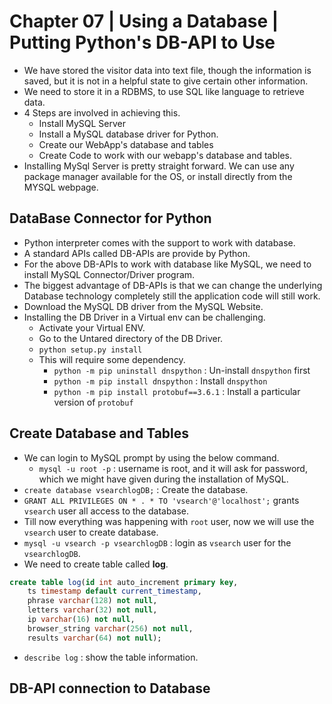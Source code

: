 # Chapter 07 | Using a Database | Putting Python's DB-API to Use #

* We have stored the visitor data into text file, though the information is saved, but it is not in a helpful state to give certain other information.
* We need to store it in a RDBMS, to use SQL like language to retrieve data.
* 4 Steps are involved in achieving this.
    - Install MySQL Server
    - Install a MySQL database driver for Python.
    - Create our WebApp's database and tables
    - Create Code to work with our webapp's database and tables.
* Installing MySql Server is pretty straight forward. We can use any package manager available for the OS, or install directly from the MYSQL webpage.

## DataBase Connector for Python ##

* Python interpreter comes with the support to work with database.
* A standard APIs called DB-APIs are provide by Python.
* For the above DB-APIs to work with database like MySQL, we need to install MySQL Connector/Driver program.
* The biggest advantage of DB-APIs is that we can change the underlying Database technology completely still the application code will still work.
* Download the MySQL DB driver from the MySQL Website.
* Installing the DB Driver in a Virtual env can be challenging.
    - Activate your Virtual ENV.
    - Go to the Untared directory of the DB Driver.
    - `python setup.py install`
    - This will require some dependency.
        + `python -m pip uninstall dnspython` : Un-install `dnspython` first
        + `python -m pip install dnspython` : Install `dnspython`
        + `python -m pip install protobuf==3.6.1` : Install a particular version of `protobuf`

## Create Database and Tables ##
* We can login to MySQL prompt by using the below command.
    - `mysql -u root -p` : username is root, and it will ask for password, which we might have given during the installation of MySQL.
* `create database vsearchlogDB;` : Create the database.
* `GRANT ALL PRIVILEGES ON * . * TO 'vsearch'@'localhost';` grants `vsearch` user all access to the database.
* Till now everything was happening with `root` user, now we will use the `vsearch` user to create database.
* `mysql -u vsearch -p vsearchlogDB` : login as `vsearch` user for the `vsearchlogDB`.
* We need to create table called **log**.

````sql
create table log(id int auto_increment primary key,
    ts timestamp default current_timestamp,
    phrase varchar(128) not null,
    letters varchar(32) not null,
    ip varchar(16) not null,
    browser_string varchar(256) not null,
    results varchar(64) not null);
````

* `describe log` : show the table information.

## DB-API connection to Database ##

